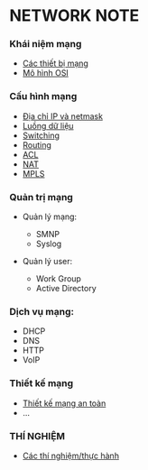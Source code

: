 # NETWORK NOTE

### **Khái niệm mạng**

- [Các thiết bị mạng](../network_engineer_dream/1_network_devices/index.md)
- [Mô hình OSI](../network_engineer_dream/2_OSI_model_and_Protocol/index.md)

### **Cấu hình mạng**

- [Địa chỉ IP và netmask](../network_engineer_dream/4_1_IPaddress_Netmask/index.md)
- [Luồng dữ liệu](../network_engineer_dream/5_DataFlow/index.md)
- [Switching](../network_engineer_dream/4_3_Switching/index.md)
- [Routing](../network_engineer_dream/4_4_Routing/index.md)
- [ACL](../network_engineer_dream/4_7_ACL/index.md)
- [NAT](../network_engineer_dream/4_5_NAT/index.md)
- [MPLS](../network_engineer_dream/4_6_MPLS/index.md)

### **Quản trị mạng**

- Quản lý mạng:
    - SMNP
    - Syslog

- Quản lý user:
    - Work Group
    - Active Directory

### **Dịch vụ mạng**:

- DHCP
- DNS
- HTTP
- VoIP

### **Thiết kế mạng**

- [Thiết kế mạng an toàn](../network_engineer_dream/6_secure_nework_design_principle/index.md)
- ...

### **THÍ NGHIỆM**

- [Các thí nghiệm/thực hành](../network_engineer_dream/experiment/index.md)
